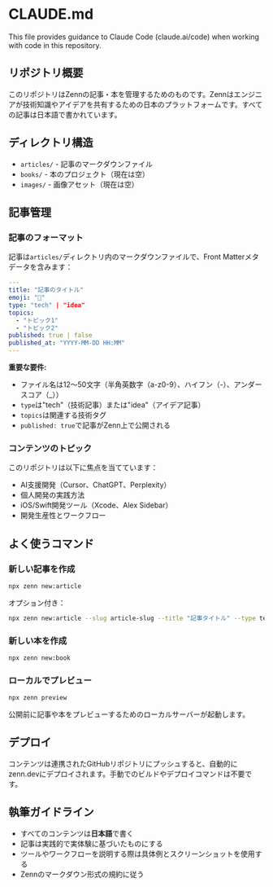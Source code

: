 # CLAUDE.md

This file provides guidance to Claude Code (claude.ai/code) when working with code in this repository.

## リポジトリ概要

このリポジトリはZennの記事・本を管理するためのものです。Zennはエンジニアが技術知識やアイデアを共有するための日本のプラットフォームです。すべての記事は日本語で書かれています。

## ディレクトリ構造

- `articles/` - 記事のマークダウンファイル
- `books/` - 本のプロジェクト（現在は空）
- `images/` - 画像アセット（現在は空）

## 記事管理

### 記事のフォーマット

記事は`articles/`ディレクトリ内のマークダウンファイルで、Front Matterメタデータを含みます：

```yaml
---
title: "記事のタイトル"
emoji: "🔨"
type: "tech" | "idea"
topics:
  - "トピック1"
  - "トピック2"
published: true | false
published_at: "YYYY-MM-DD HH:MM"
---
```

**重要な要件:**
- ファイル名は12〜50文字（半角英数字（a-z0-9）、ハイフン（-）、アンダースコア（_））
- `type`は"tech"（技術記事）または"idea"（アイデア記事）
- `topics`は関連する技術タグ
- `published: true`で記事がZenn上で公開される

### コンテンツのトピック

このリポジトリは以下に焦点を当てています：
- AI支援開発（Cursor、ChatGPT、Perplexity）
- 個人開発の実践方法
- iOS/Swift開発ツール（Xcode、Alex Sidebar）
- 開発生産性とワークフロー

## よく使うコマンド

### 新しい記事を作成

```bash
npx zenn new:article
```

オプション付き：
```bash
npx zenn new:article --slug article-slug --title "記事タイトル" --type tech
```

### 新しい本を作成

```bash
npx zenn new:book
```

### ローカルでプレビュー

```bash
npx zenn preview
```

公開前に記事や本をプレビューするためのローカルサーバーが起動します。

## デプロイ

コンテンツは連携されたGitHubリポジトリにプッシュすると、自動的にzenn.devにデプロイされます。手動でのビルドやデプロイコマンドは不要です。

## 執筆ガイドライン

- すべてのコンテンツは**日本語**で書く
- 記事は実践的で実体験に基づいたものにする
- ツールやワークフローを説明する際は具体例とスクリーンショットを使用する
- Zennのマークダウン形式の規約に従う

